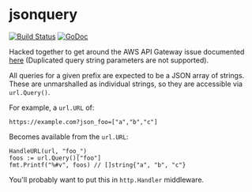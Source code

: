 # jsonquery

[![Build Status](https://travis-ci.org/mhemmings/jsonquery.svg?branch=master)](https://travis-ci.org/mhemmings/jsonquery)
[![GoDoc](https://godoc.org/github.com/mhemmings/jsonquery?status.svg)](https://godoc.org/github.com/mhemmings/jsonquery)

Hacked together to get around the AWS API Gateway issue documented [here](https://docs.aws.amazon.com/apigateway/latest/developerguide/api-gateway-known-issues.html) (Duplicated query string parameters are not supported).

All queries for a given prefix are expected to be a JSON array of strings. These are unmarshalled as individual strings, so they are accessible via `url.Query()`.

For example, a `url.URL` of:
	
	https://example.com?json_foo=["a","b","c"]

Becomes available from the `url.URL`:
	
	HandleURL(url, "foo_")
	foos := url.Query()["foo"]
	fmt.Printf("%#v", foos) // []string{"a", "b", "c"}
	
You'll probably want to put this in `http.Handler` middleware.
